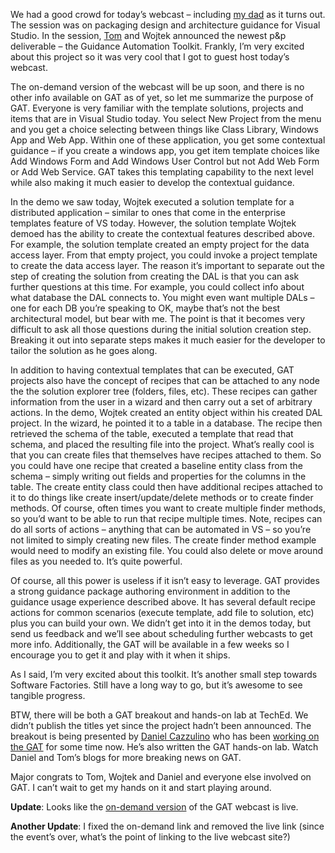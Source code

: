 We had a good crowd for today’s webcast – including [my
dad](http://halpierson.blogspot.com/) as it turns out. The session was
on packaging design and architecture guidance for Visual Studio. In the
session, [Tom](http://blogs.msdn.com/tomholl/) and Wojtek announced the
newest p&p deliverable – the Guidance Automation Toolkit. Frankly, I’m
very excited about this project so it was very cool that I got to guest
host today’s webcast.

The on-demand version of the webcast will be up soon, and there is no
other info available on GAT as of yet, so let me summarize the purpose
of GAT. Everyone is very familiar with the template solutions, projects
and items that are in Visual Studio today. You select New Project from
the menu and you get a choice selecting between things like Class
Library, Windows App and Web App. Within one of these application, you
get some contextual guidance – if you create a windows app, you get item
template choices like Add Windows Form and Add Windows User Control but
not Add Web Form or Add Web Service. GAT takes this templating
capability to the next level while also making it much easier to develop
the contextual guidance.

In the demo we saw today, Wojtek executed a solution template for a
distributed application – similar to ones that come in the enterprise
templates feature of VS today. However, the solution template Wojtek
demoed has the ability to create the contextual features described
above. For example, the solution template created an empty project for
the data access layer. From that empty project, you could invoke a
project template to create the data access layer. The reason it’s
important to separate out the step of creating the solution from
creating the DAL is that you can ask further questions at this time. For
example, you could collect info about what database the DAL connects to.
You might even want multiple DALs – one for each DB you’re speaking to
OK, maybe that’s not the best architectural model, but bear with me. The
point is that it becomes very difficult to ask all those questions
during the initial solution creation step. Breaking it out into separate
steps makes it much easier for the developer to tailor the solution as
he goes along.

In addition to having contextual templates that can be executed, GAT
projects also have the concept of recipes that can be attached to any
node the the solution explorer tree (folders, files, etc). These recipes
can gather information from the user in a wizard and then carry out a
set of arbitrary actions. In the demo, Wojtek created an entity object
within his created DAL project. In the wizard, he pointed it to a table
in a database. The recipe then retrieved the schema of the table,
executed a template that read that schema, and placed the resulting file
into the project. What’s really cool is that you can create files that
themselves have recipes attached to them. So you could have one recipe
that created a baseline entity class from the schema – simply writing
out fields and properties for the columns in the table. The create
entity class could then have additional recipes attached to it to do
things like create insert/update/delete methods or to create finder
methods. Of course, often times you want to create multiple finder
methods, so you’d want to be able to run that recipe multiple times.
Note, recipes can do all sorts of actions – anything that can be
automated in VS – so you’re not limited to simply creating new files.
The create finder method example would need to modify an existing file.
You could also delete or move around files as you needed to. It’s quite
powerful.

Of course, all this power is useless if it isn’t easy to leverage. GAT
provides a strong guidance package authoring environment in addition to
the guidance usage experience described above. It has several default
recipe actions for common scenarios (execute template, add file to
solution, etc) plus you can build your own. We didn’t get into it in the
demos today, but send us feedback and we’ll see about scheduling further
webcasts to get more info. Additionally, the GAT will be available in a
few weeks so I encourage you to get it and play with it when it ships.

As I said, I’m very excited about this toolkit. It’s another small step
towards Software Factories. Still have a long way to go, but it’s
awesome to see tangible progress.

BTW, there will be both a GAT breakout and hands-on lab at TechEd. We
didn’t publish the titles yet since the project hadn’t been announced.
The breakout is being presented by [Daniel
Cazzulino](http://weblogs.asp.net/cazzu/archive) who has been [working
on the
GAT](http://weblogs.asp.net/cazzu/archive/2005/04/20/GATAnnouncement.aspx)
for some time now. He’s also written the GAT hands-on lab. Watch Daniel
and Tom’s blogs for more breaking news on GAT.

Major congrats to Tom, Wojtek and Daniel and everyone else involved on
GAT. I can’t wait to get my hands on it and start playing around.

**Update**: Looks like the [on-demand
version](http://msevents.microsoft.com/CUI/WebCastEventDetails.aspx?EventID=1032271518&Culture=en-US)
of the GAT webcast is live.

**Another Update**: I fixed the on-demand link and removed the live
link (since the event’s over, what’s the point of linking to the live
webcast site?)
